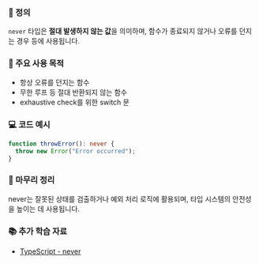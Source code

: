 ### 📘 정의

`never` 타입은 **절대 발생하지 않는 값**을 의미하며, 함수가 종료되지 않거나 오류를 던지는 경우 등에 사용됩니다.

### 🎯 주요 사용 목적

- 항상 오류를 던지는 함수
- 무한 루프 등 절대 반환되지 않는 함수
- exhaustive check를 위한 switch 문

### 💻 코드 예시

```ts
function throwError(): never {
  throw new Error("Error occurred");
}
```

### 🧩 마무리 정리

never는 잘못된 상태를 검출하거나 예외 처리 로직에 활용되며, 타입 시스템의 안전성을 높이는 데 사용됩니다.

### 📚 추가 학습 자료

- [TypeScript - never](https://www.typescriptlang.org/docs/handbook/2/functions.html#never)
